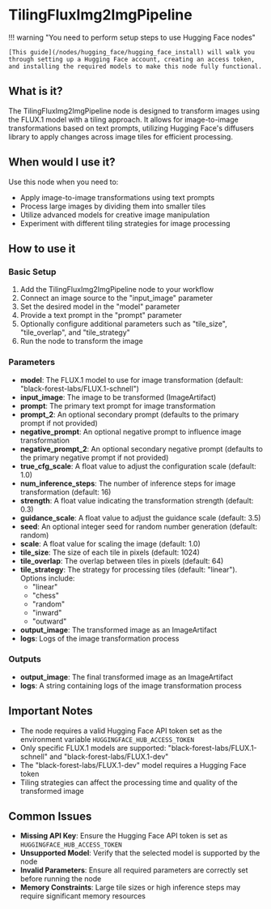 # TilingFluxImg2ImgPipeline

!!! warning "You need to perform setup steps to use Hugging Face nodes"

    [This guide](/nodes/hugging_face/hugging_face_install) will walk you through setting up a Hugging Face account, creating an access token, and installing the required models to make this node fully functional.

## What is it?

The TilingFluxImg2ImgPipeline node is designed to transform images using the FLUX.1 model with a tiling approach. It allows for image-to-image transformations based on text prompts, utilizing Hugging Face's diffusers library to apply changes across image tiles for efficient processing.

## When would I use it?

Use this node when you need to:

- Apply image-to-image transformations using text prompts
- Process large images by dividing them into smaller tiles
- Utilize advanced models for creative image manipulation
- Experiment with different tiling strategies for image processing

## How to use it

### Basic Setup

1. Add the TilingFluxImg2ImgPipeline node to your workflow
1. Connect an image source to the "input_image" parameter
1. Set the desired model in the "model" parameter
1. Provide a text prompt in the "prompt" parameter
1. Optionally configure additional parameters such as "tile_size", "tile_overlap", and "tile_strategy"
1. Run the node to transform the image

### Parameters

- **model**: The FLUX.1 model to use for image transformation (default: "black-forest-labs/FLUX.1-schnell")
- **input_image**: The image to be transformed (ImageArtifact)
- **prompt**: The primary text prompt for image transformation
- **prompt_2**: An optional secondary prompt (defaults to the primary prompt if not provided)
- **negative_prompt**: An optional negative prompt to influence image transformation
- **negative_prompt_2**: An optional secondary negative prompt (defaults to the primary negative prompt if not provided)
- **true_cfg_scale**: A float value to adjust the configuration scale (default: 1.0)
- **num_inference_steps**: The number of inference steps for image transformation (default: 16)
- **strength**: A float value indicating the transformation strength (default: 0.3)
- **guidance_scale**: A float value to adjust the guidance scale (default: 3.5)
- **seed**: An optional integer seed for random number generation (default: random)
- **scale**: A float value for scaling the image (default: 1.0)
- **tile_size**: The size of each tile in pixels (default: 1024)
- **tile_overlap**: The overlap between tiles in pixels (default: 64)
- **tile_strategy**: The strategy for processing tiles (default: "linear"). Options include:
    - "linear"
    - "chess"
    - "random"
    - "inward"
    - "outward"
- **output_image**: The transformed image as an ImageArtifact
- **logs**: Logs of the image transformation process

### Outputs

- **output_image**: The final transformed image as an ImageArtifact
- **logs**: A string containing logs of the image transformation process

## Important Notes

- The node requires a valid Hugging Face API token set as the environment variable `HUGGINGFACE_HUB_ACCESS_TOKEN`
- Only specific FLUX.1 models are supported: "black-forest-labs/FLUX.1-schnell" and "black-forest-labs/FLUX.1-dev"
- The "black-forest-labs/FLUX.1-dev" model requires a Hugging Face token
- Tiling strategies can affect the processing time and quality of the transformed image

## Common Issues

- **Missing API Key**: Ensure the Hugging Face API token is set as `HUGGINGFACE_HUB_ACCESS_TOKEN`
- **Unsupported Model**: Verify that the selected model is supported by the node
- **Invalid Parameters**: Ensure all required parameters are correctly set before running the node
- **Memory Constraints**: Large tile sizes or high inference steps may require significant memory resources
